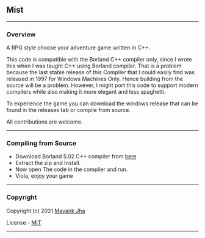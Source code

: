 ## Mist
---
### Overview
A RPG style choose your adventure game written in C++.

This code is compatible with the Borland C++ compiler only, since I wrote this when I was taught C++ using Borland compiler. That is a problem because the last stable release of this Compiler that I could easily find was released in 1997 for Windows Machines Only. Hence building from the source will be a problem. However, I might port this code to support modern compilers while also making it more elegant and less spaghetti.

To experience the game you can download the windows release that can be found in the releases tab or compile from source.

All contributions are welcome.

---

### Compiling from Source
- Download Borland 5.02 C++ compiler from [here](https://archive.org/download/BorlandC5.02/BORLAND%20C%2B%2B.zip)
- Extract the zip and Install.
- Now open The code in the compiler and run.
- Viola, enjoy your game 

---


### Copyright
Copyright (c) 2021 [Mayank Jha](https://github.com/themayankjha)


License - [MIT](License.md)

---
